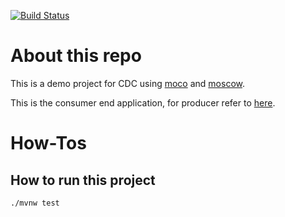 [![Build Status](https://travis-ci.com/aroundall/hello-contract-mooc-consumer.svg?branch=master)](https://travis-ci.com/aroundall/hello-contract-mooc-consumer)

# About this repo
This is a demo project for CDC using [moco](https://github.com/dreamhead/moco) and [moscow](https://github.com/macdao/moscow).

This is the consumer end application, for producer refer to [here](https://github.com/aroundall/hello-contract-moco-producer).


# How-Tos
## How to run this project
`./mvnw test`
